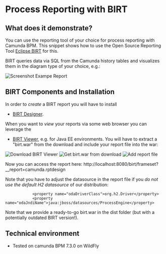 # Process Reporting with BIRT

	
## What does it demonstrate?

You can use the reporting tool of your choice for process reporting with Camunda BPM. This snippet shows how to use the Open Source Reporting Tool [Eclipse BIRT](http://www.eclipse.org/birt/phoenix/) for this.

BIRT queries data via SQL from the Camunda history tables and visualizes them in the diagram type of your choice, e.g.: 

![Screenshot Exampe Report][1]

[1]: https://raw.github.com/camunda/camunda-consulting/master/snippets/birt-reporting/screenshots/example.png

## BIRT Components and Installation

In order to *create* a BIRT report you will have to install

 * [BIRT Designer](http://www.eclipse.org/birt/phoenix/build/). 

When you want to *view* your reports via some web browser you can leverage the

 * [BIRT Viewer](http://www.eclipse.org/birt/phoenix/build/#j2ee), e.g. for Java EE environments. You will have to extract a "birt.war" from the download and include your report file into the war:

![Download BIRT Viewer][2]
![Get birt.war from download][3]
![Add report file][4]

[2]: https://raw.github.com/camunda/camunda-consulting/master/snippets/birt-reporting/screenshots/download-birt-viewer.png
[3]: https://raw.github.com/camunda/camunda-consulting/master/snippets/birt-reporting/screenshots/birt-runtime-zip.png
[4]: https://raw.github.com/camunda/camunda-consulting/master/snippets/birt-reporting/screenshots/insert-report.png

Now you can access the report here: http://localhost:8080/birt/frameset?__report=camunda.rptdesign

Note that you have to adjust the datasource in the report file if you *do not use the default H2 datasource* of our distribution:

```
            <property name="odaDriverClass">org.h2.Driver</property>
            <property name="odaJndiName">java:jboss/datasources/ProcessEngine</property>
```

Note that we provide a ready-to-go birt.war in the dist folder (but with a potentially outdated BIRT version!).



## Technical environment
- Tested on camunda BPM 7.3.0 on WildFly

